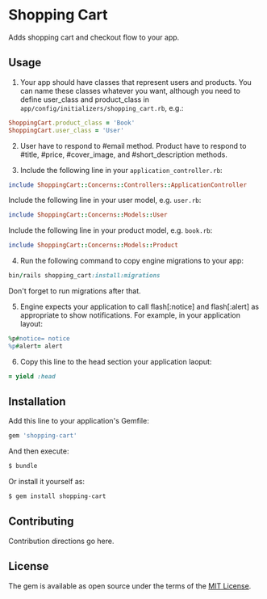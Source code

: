 # Shopping Cart
Adds shopping cart and checkout flow to your app.

## Usage
1. Your app should have classes that represent users
and products. You can name these classes whatever you want, although you need to define
user_class and product_class in `app/config/initializers/shopping_cart.rb`, e.g.:
```ruby
ShoppingCart.product_class = 'Book'
ShoppingCart.user_class = 'User'
```

2. User have to respond to #email method.
Product have to respond to #title, #price, #cover_image, and #short_description methods.

3. Include the following line in your `application_controller.rb`:
```ruby
include ShoppingCart::Concerns::Controllers::ApplicationController
```
Include the following line in your user model, e.g. `user.rb`:
```ruby
include ShoppingCart::Concerns::Models::User
```
Include the following line in your product model, e.g. `book.rb`:
```ruby
include ShoppingCart::Concerns::Models::Product
```

4. Run the following command to copy engine migrations to your app:
```ruby
bin/rails shopping_cart:install:migrations
```
Don't forget to run migrations after that.

5. Engine expects your application to call flash[:notice] and flash[:alert] as appropriate
to show notifications. For example, in your application layout:
```ruby
%p#notice= notice
%p#alert= alert
```

6. Copy this line to the head section your application laoput:
```ruby
= yield :head
```

## Installation
Add this line to your application's Gemfile:

```ruby
gem 'shopping-cart'
```

And then execute:
```bash
$ bundle
```

Or install it yourself as:
```bash
$ gem install shopping-cart
```

## Contributing
Contribution directions go here.

## License
The gem is available as open source under the terms of the [MIT License](http://opensource.org/licenses/MIT).
